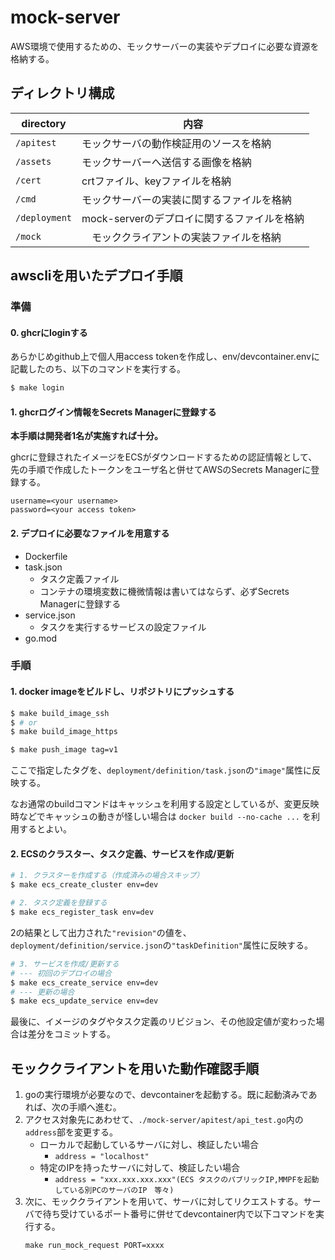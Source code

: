 # mock-server
AWS環境で使用するための、モックサーバーの実装やデプロイに必要な資源を格納する。
## ディレクトリ構成
directory | 内容
---|---
`/apitest` | モックサーバの動作検証用のソースを格納
`/assets`       | モックサーバーへ送信する画像を格納
`/cert`       | crtファイル、keyファイルを格納
`/cmd`   | モックサーバーの実装に関するファイルを格納
`/deployment` | mock-serverのデプロイに関するファイルを格納
`/mock` |　モッククライアントの実装ファイルを格納

## awscliを用いたデプロイ手順

### 準備
#### 0. ghcrにloginする
あらかじめgithub上で個人用access tokenを作成し、env/devcontainer.envに記載したのち、以下のコマンドを実行する。
```sh
$ make login
```
#### 1. ghcrログイン情報をSecrets Managerに登録する
**本手順は開発者1名が実施すれば十分。**

ghcrに登録されたイメージをECSがダウンロードするための認証情報として、先の手順で作成したトークンをユーザ名と併せてAWSのSecrets Managerに登録する。
```
username=<your username>
password=<your access token>
```

#### 2. デプロイに必要なファイルを用意する
- Dockerfile
- task.json
    - タスク定義ファイル
    - コンテナの環境変数に機微情報は書いてはならず、必ずSecrets Managerに登録する
- service.json
    - タスクを実行するサービスの設定ファイル
- go.mod

### 手順
#### 1. docker imageをビルドし、リポジトリにプッシュする
```sh
$ make build_image_ssh
$ # or
$ make build_image_https

$ make push_image tag=v1
```
ここで指定したタグを、`deployment/definition/task.json`の`"image"`属性に反映する。

なお通常のbuildコマンドはキャッシュを利用する設定としているが、変更反映時などでキャッシュの動きが怪しい場合は `docker build --no-cache ...` を利用するとよい。

#### 2. ECSのクラスター、タスク定義、サービスを作成/更新
```sh
# 1. クラスターを作成する（作成済みの場合スキップ）
$ make ecs_create_cluster env=dev

# 2. タスク定義を登録する
$ make ecs_register_task env=dev
```
2の結果として出力された`"revision"`の値を、`deployment/definition/service.json`の`"taskDefinition"`属性に反映する。

```sh
# 3. サービスを作成/更新する
# --- 初回のデプロイの場合
$ make ecs_create_service env=dev
# --- 更新の場合
$ make ecs_update_service env=dev
```

最後に、イメージのタグやタスク定義のリビジョン、その他設定値が変わった場合は差分をコミットする。

## モッククライアントを用いた動作確認手順
1. goの実行環境が必要なので、devcontainerを起動する。既に起動済みであれば、次の手順へ進む。
1. アクセス対象先にあわせて、`./mock-server/apitest/api_test.go`内の`address`部を変更する。
    - ローカルで起動しているサーバに対し、検証したい場合
      - ```address = "localhost"```
    - 特定のIPを持ったサーバに対して、検証したい場合
      - ```address = "xxx.xxx.xxx.xxx"(ECS タスクのパブリックIP,MMPFを起動している別PCのサーバのIP　等々)```
1. 次に、モッククライアントを用いて、サーバに対してリクエストする。サーバで待ち受けているポート番号に併せてdevcontainer内で以下コマンドを実行する。
    ```
    make run_mock_request PORT=xxxx
    ```

